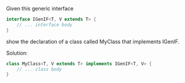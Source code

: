 Given this generic interface 
```java
interface IGenIF<T, V extends T> {
 	// ... interface body
}
```
show the declaration of a class called MyClass that implements IGenIF.

Solution:
```java
class MyClass<T, V extends T> implements IGenIF<T, V> {
	// ... class body
}
```
